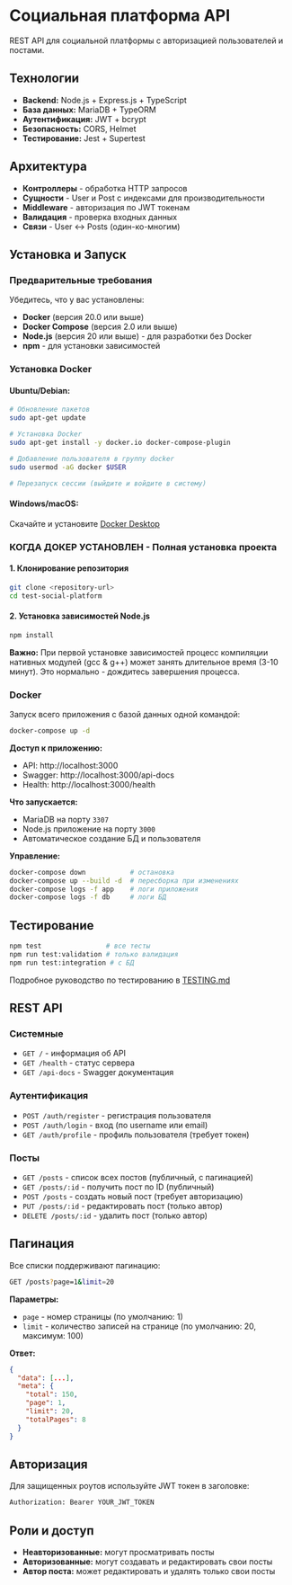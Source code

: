 # Социальная платформа API

REST API для социальной платформы с авторизацией пользователей и постами.

## Технологии

- **Backend:** Node.js + Express.js + TypeScript
- **База данных:** MariaDB + TypeORM
- **Аутентификация:** JWT + bcrypt
- **Безопасность:** CORS, Helmet
- **Тестирование:** Jest + Supertest

## Архитектура

- **Контроллеры** - обработка HTTP запросов
- **Сущности** - User и Post с индексами для производительности
- **Middleware** - авторизация по JWT токенам
- **Валидация** - проверка входных данных
- **Связи** - User ↔ Posts (один-ко-многим)

## Установка и Запуск

### Предварительные требования

Убедитесь, что у вас установлены:

- **Docker** (версия 20.0 или выше)
- **Docker Compose** (версия 2.0 или выше)
- **Node.js** (версия 20 или выше) - для разработки без Docker
- **npm** - для установки зависимостей

### Установка Docker

#### Ubuntu/Debian:

```bash
# Обновление пакетов
sudo apt-get update

# Установка Docker
sudo apt-get install -y docker.io docker-compose-plugin

# Добавление пользователя в группу docker
sudo usermod -aG docker $USER

# Перезапуск сессии (выйдите и войдите в систему)
```

#### Windows/macOS:

Скачайте и установите [Docker Desktop](https://www.docker.com/products/docker-desktop/)

### КОГДА ДОКЕР УСТАНОВЛЕН - Полная установка проекта

#### 1. Клонирование репозитория

```bash
git clone <repository-url>
cd test-social-platform
```

#### 2. Установка зависимостей Node.js

```bash
npm install
```

**Важно:** При первой установке зависимостей процесс компиляции нативных модулей (gcc & g++) может занять длительное время (3-10 минут). Это нормально - дождитесь завершения процесса.

### Docker

Запуск всего приложения с базой данных одной командой:

```bash
docker-compose up -d
```

**Доступ к приложению:**

- API: http://localhost:3000
- Swagger: http://localhost:3000/api-docs
- Health: http://localhost:3000/health

**Что запускается:**

- MariaDB на порту `3307`
- Node.js приложение на порту `3000`
- Автоматическое создание БД и пользователя

**Управление:**

```bash
docker-compose down           # остановка
docker-compose up --build -d  # пересборка при изменениях
docker-compose logs -f app    # логи приложения
docker-compose logs -f db     # логи БД
```

## Тестирование

```bash
npm test                # все тесты
npm run test:validation # только валидация
npm run test:integration # с БД
```

Подробное руководство по тестированию в [TESTING.md](TESTING.md)

## REST API

### Системные

- `GET /` - информация об API
- `GET /health` - статус сервера
- `GET /api-docs` - Swagger документация

### Аутентификация

- `POST /auth/register` - регистрация пользователя
- `POST /auth/login` - вход (по username или email)
- `GET /auth/profile` - профиль пользователя (требует токен)

### Посты

- `GET /posts` - список всех постов (публичный, с пагинацией)
- `GET /posts/:id` - получить пост по ID (публичный)
- `POST /posts` - создать новый пост (требует авторизацию)
- `PUT /posts/:id` - редактировать пост (только автор)
- `DELETE /posts/:id` - удалить пост (только автор)

## Пагинация

Все списки поддерживают пагинацию:

```bash
GET /posts?page=1&limit=20
```

**Параметры:**

- `page` - номер страницы (по умолчанию: 1)
- `limit` - количество записей на странице (по умолчанию: 20, максимум: 100)

**Ответ:**

```json
{
  "data": [...],
  "meta": {
    "total": 150,
    "page": 1,
    "limit": 20,
    "totalPages": 8
  }
}
```

## Авторизация

Для защищенных роутов используйте JWT токен в заголовке:

```bash
Authorization: Bearer YOUR_JWT_TOKEN
```

## Роли и доступ

- **Неавторизованные:** могут просматривать посты
- **Авторизованные:** могут создавать и редактировать свои посты
- **Автор поста:** может редактировать и удалять только свои посты
